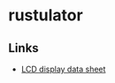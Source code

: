 # rustulator

## Links

- [LCD display data sheet](https://www.sparkfun.com/datasheets/LCD/ADM1602K-NSW-FBS-3.3v.pdf)
